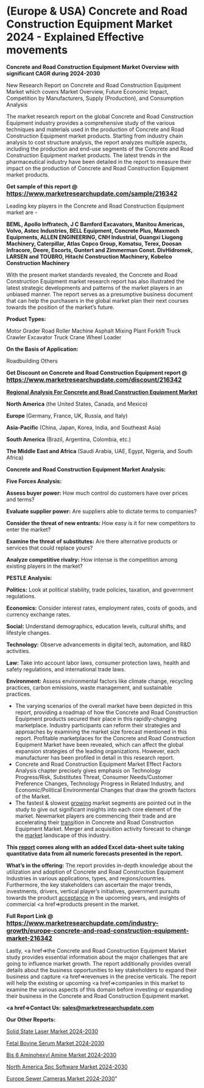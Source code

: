 # (Europe & USA) Concrete and Road Construction Equipment Market 2024 - Explained Effective movements

<strong>Concrete and Road Construction Equipment Market Overview with significant CAGR during 2024-2030</strong>

New Research Report on Concrete and Road Construction Equipment Market which covers Market Overview, Future Economic Impact, Competition by Manufacturers, Supply (Production), and Consumption Analysis

The market research report on the global Concrete and Road Construction Equipment industry provides a comprehensive study of the various techniques and materials used in the production of Concrete and Road Construction Equipment market products. Starting from industry chain analysis to cost structure analysis, the report analyzes multiple aspects, including the production and end-use segments of the Concrete and Road Construction Equipment market products. The latest trends in the pharmaceutical industry have been detailed in the report to measure their impact on the production of Concrete and Road Construction Equipment market products.

<strong>Get sample of this report @ <a href=https://www.marketresearchupdate.com/sample/216342><font size=3 color=#0000ff>https://www.marketresearchupdate.com/sample/216342</font></a></strong>

Leading key players in the Concrete and Road Construction Equipment market are -

<strong>BEML, Apollo Inffratech, J C Bamford Excavators, Manitou Americas, Volvo, Astec Industries, BELL Equipment, Concrete Plus, Maxmech Equipments, ALLEN ENGINEERING, CNH Industrial, Guangxi Liugong Machinery, Caterpillar, Atlas Copco Group, Komatsu, Terex, Doosan Infracore, Deere, Escorts, Guntert and Zimmerman Const. DivHidromek, LARSEN and TOUBRO, Hitachi Construction Machinery, Kobelco Construction Machinery</strong>

With the present market standards revealed, the Concrete and Road Construction Equipment market research report has also illustrated the latest strategic developments and patterns of the market players in an unbiased manner. The report serves as a presumptive business document that can help the purchasers in the global market plan their next courses towards the position of the market’s future.

<strong>Product Types:</strong>

Motor Grader
Road Roller Machine
Asphalt Mixing Plant
Forklift Truck
Crawler Excavator
Truck Crane
Wheel Loader

<strong>On the Basis of Application:</strong>

Roadbuilding
Others

<strong>Get Discount on Concrete and Road Construction Equipment report @ <a href=https://www.marketresearchupdate.com/discount/216342><font size=3 color=#0000ff>https://www.marketresearchupdate.com/discount/216342</font></a></strong>

<strong><u><b>Regional Analysis For Concrete and Road Construction Equipment Market</b></u></strong>

<strong><b>North America</b></strong> (the United States, Canada, and Mexico)

<strong><b>Europe </b></strong>(Germany, France, UK, Russia, and Italy)

<strong><b>Asia-Pacific</b></strong> (China, Japan, Korea, India, and Southeast Asia)

<strong><b>South America</b></strong> (Brazil, Argentina, Colombia, etc.)

<strong><b>The Middle East and Africa</b></strong> (Saudi Arabia, UAE, Egypt, Nigeria, and South Africa)

<strong>Concrete and Road Construction Equipment Market Analysis:</strong>

<strong>Five Forces Analysis:</strong>

<strong>Assess buyer power:</strong> How much control do customers have over prices and terms?

<strong>Evaluate supplier power:</strong> Are suppliers able to dictate terms to companies?

<strong>Consider the threat of new entrants:</strong> How easy is it for new competitors to enter the market?

<strong>Examine the threat of substitutes:</strong> Are there alternative products or services that could replace yours?

<strong>Analyze competitive rivalry:</strong> How intense is the competition among existing players in the market?

<strong>PESTLE Analysis:</strong>

<strong>Politics:</strong> Look at political stability, trade policies, taxation, and government regulations.

<strong>Economics:</strong> Consider interest rates, employment rates, costs of goods, and currency exchange rates.

<strong>Social:</strong> Understand demographics, education levels, cultural shifts, and lifestyle changes.

<strong>Technology:</strong> Observe advancements in digital tech, automation, and R&D activities.

<strong>Law:</strong> Take into account labor laws, consumer protection laws, health and safety regulations, and international trade laws.

<strong>Environment:</strong> Assess environmental factors like climate change, recycling practices, carbon emissions, waste management, and sustainable practices.

<ul>
  <li>The varying scenarios of the overall market have been depicted in this report, providing a roadmap of how the Concrete and Road Construction Equipment products secured their place in this rapidly-changing marketplace. Industry participants can reform their strategies and approaches by examining the market size forecast mentioned in this report. Profitable marketplaces for the Concrete and Road Construction Equipment Market have been revealed, which can affect the global expansion strategies of the leading organizations. However, each manufacturer has been profiled in detail in this research report.</li>
  <li>Concrete and Road Construction Equipment Market Effect Factors Analysis chapter precisely gives emphasis on Technology Progress/Risk, Substitutes Threat, Consumer Needs/Customer Preference Changes, Technology Progress in Related Industry, and Economic/Political Environmental Changes that draw the growth factors of the Market.</li>
  <li>The fastest &amp; slowest <a href=ASDF991299>growing</a> market segments are pointed out in the study to give out significant insights into each core element of the market. Newmarket players are commencing their trade and are accelerating their <a href=>trans</a>ition in Concrete and Road Construction Equipment Market. Merger and acquisition activity forecast to change the <a href=>market</a> landscape of this industry.</li>
</ul>
<strong>This <a href=>report</a> comes along with an added Excel data-sheet suite taking quantitative data from all numeric forecasts presented in the report.</strong>

<strong>What’s in the offering:</strong> The report provides in-depth knowledge about the utilization and adoption of Concrete and Road Construction Equipment Industries in various applications, types, and regions/countries. Furthermore, the key stakeholders can ascertain the major trends, investments, drivers, vertical player’s initiatives, government pursuits towards the product <a href=ASDF881288>acceptance</a> in the upcoming years, and insights of commercial <a href=>products</a> present in the market.

<strong>Full Report Link @ <a href=https://www.marketresearchupdate.com/industry-growth/europe-concrete-and-road-construction-equipment-market-216342><font size=3 color=#0000ff>https://www.marketresearchupdate.com/industry-growth/europe-concrete-and-road-construction-equipment-market-216342</font></a></strong>

Lastly, <a href=>the</a> Concrete and Road Construction Equipment Market study provides essential information about the major challenges that are going to influence market growth. The report additionally provides overall details about the business opportunities to key stakeholders to expand their business and capture <a href=>revenues</a> in the precise verticals. The report will help the existing or upcoming <a href=>companies</a> in this market to examine the various aspects of this domain before investing or expanding their business in the Concrete and Road Construction Equipment market.

<strong><a href=><strong>Contact Us:</strong></a></strong>
<strong>sales@marketresearchupdate.com</strong>

<strong>Our Other Reports:</strong>

<a href=https://www.linkedin.com/pulse/solid-state-laser-market-size-share-trend-complete-analysis>Solid State Laser Market 2024-2030</a>

<a href=https://www.linkedin.com/pulse/fetal-bovine-serum-market-outlooks-2023-size>Fetal Bovine Serum Market 2024-2030</a>

<a href=https://www.linkedin.com/pulse/bis-6-aminohexyl-amine-market-outlooks-2023-size-players>Bis 6 Aminohexyl Amine Market 2024-2030</a>

<a href=https://www.linkedin.com/pulse/north-america-spc-software-market-2023-size-bnfqf/>North America Spc Software Market 2024-2030</a>

<a href=https://www.linkedin.com/pulse/europe-sewer-cameras-market-research-report-yzw5f/>Europe Sewer Cameras Market 2024-2030</a>"

